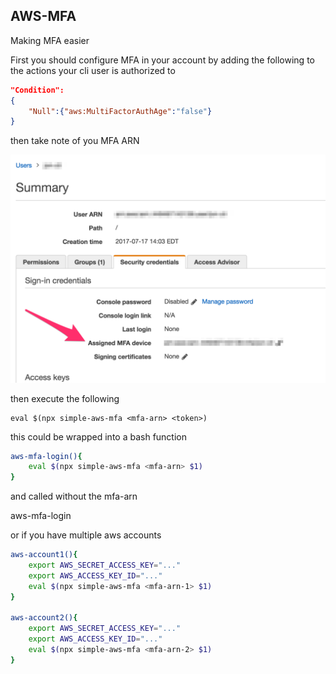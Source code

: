 ## AWS-MFA

Making MFA easier

First you should configure MFA in your account by adding the following to the actions your cli user is authorized to

```json
"Condition":
{
    "Null":{"aws:MultiFactorAuthAge":"false"}
}
```

then take note of you MFA ARN

<img src="./docs/where-to-find-mfa-arn.png"/> 

then execute the following

    eval $(npx simple-aws-mfa <mfa-arn> <token>)

this could be wrapped into a bash function

```sh
aws-mfa-login(){
    eval $(npx simple-aws-mfa <mfa-arn> $1)
}
```

and called without the mfa-arn

aws-mfa-login <token>

or if you have multiple aws accounts

```sh
aws-account1(){
    export AWS_SECRET_ACCESS_KEY="..."
    export AWS_ACCESS_KEY_ID="..."
    eval $(npx simple-aws-mfa <mfa-arn-1> $1)
}

aws-account2(){
    export AWS_SECRET_ACCESS_KEY="..."
    export AWS_ACCESS_KEY_ID="..."
    eval $(npx simple-aws-mfa <mfa-arn-2> $1)
}
```